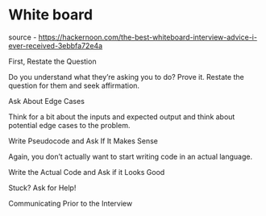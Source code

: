 # White board

source - https://hackernoon.com/the-best-whiteboard-interview-advice-i-ever-received-3ebbfa72e4a

First, Restate the Question

Do you understand what they’re asking you to do? Prove it. Restate the question for them and seek affirmation. 

Ask About Edge Cases

Think for a bit about the inputs and expected output and think about potential edge cases to the problem.

Write Pseudocode and Ask If It Makes Sense

Again, you don’t actually want to start writing code in an actual language.

Write the Actual Code and Ask if it Looks Good

Stuck? Ask for Help!

Communicating Prior to the Interview

